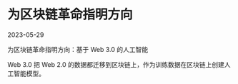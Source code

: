 # 为区块链革命指明方向

2023-05-29

为区块链革命指明方向：基于 Web 3.0 的人工智能

Web 3.0 把 Web 2.0 的数据都迁移到区块链上，作为训练数据在区块链上创建人工智能模型。
